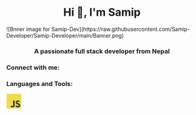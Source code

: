 <h1 align="center">Hi 👋, I'm Samip</h1>
![Bnner image for Samip-Dev](https://raw.githubusercontent.com/Samip-Developer/Samip-Developer/main/Banner.png)
<h3 align="center">A passionate full stack developer from Nepal</h3>

<h3 align="left">Connect with me:</h3>
<p align="left">
</p>

<h3 align="left">Languages and Tools:</h3>
<p align="left"> <a href="https://developer.mozilla.org/en-US/docs/Web/JavaScript" target="_blank" rel="noreferrer"> <img src="https://raw.githubusercontent.com/devicons/devicon/master/icons/javascript/javascript-original.svg" alt="javascript" width="40" height="40"/> </a> </p>
